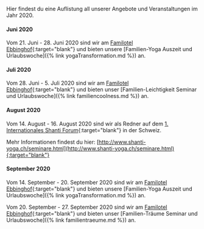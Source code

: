 
Hier findest du eine Auflistung all unserer Angebote und Veranstaltungen im Jahr 2020.

#### Juni 2020
Vom 21. Juni - 28. Juni 2020 sind wir am [Familotel Ebbinghof](https://www.familotel-ebbinghof.de/){:target="blank"} und bieten unsere [Familien-Yoga Auszeit und Urlaubswoche]({% link yogaTransformation.md %}) an.

#### Juli 2020
Vom 28. Juni - 5. Juli 2020 sind wir am [Familotel Ebbinghof](https://www.familotel-ebbinghof.de/){:target="blank"} und bieten unser [Familien-Leichtigkeit Seminar und Urlaubswoche]({% link familiencoolness.md %}) an.

#### August 2020
Vom 14. August - 16. August 2020 sind wir als Redner auf dem [1. Internationales Shanti Forum](http://www.shanti-yoga.ch/news.html){:target="blank"} in der Schweiz.

Mehr Informationen findest du hier: [http://www.shanti-yoga.ch/seminare.html](http://www.shanti-yoga.ch/seminare.html){:target="blank"}

#### September 2020
Vom 14. September - 20. September 2020 sind wir am [Familotel Ebbinghof](https://www.familotel-ebbinghof.de/){:target="blank"} und bieten unsere [Familien-Yoga Auszeit und Urlaubswoche]({% link yogaTransformation.md %}) an.

Vom 20. September - 27. September 2020 sind wir am [Familotel Ebbinghof](https://www.familotel-ebbinghof.de/){:target="blank"} und bieten unser [Familien-Träume Seminar und Urlaubswoche]({% link familientraeume.md %}) an.
